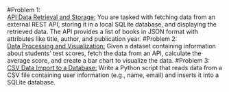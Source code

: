 #Problem 1:<br>
<u>API Data Retrieval and Storage:</u> You are tasked with fetching data from an external REST API, storing it in a local SQLite database, and displaying the retrieved data. The API provides a list of books in JSON format with attributes like title, author, and publication year.
#Problem 2:<br>
<u>Data Processing and Visualization:</u> Given a dataset containing information about students' test scores, fetch the data from an API, calculate the average score, and create a bar chart to visualize the data.
#Problem 3:<br>
<u>CSV Data Import to a Database:</u> Write a Python script that reads data from a CSV file containing user information (e.g., name, email) and inserts it into a SQLite database.
